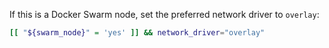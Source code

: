 If this is a Docker Swarm node, set the preferred network driver to `overlay`:

```bash
[[ "${swarm_node}" = 'yes' ]] && network_driver="overlay"
```
